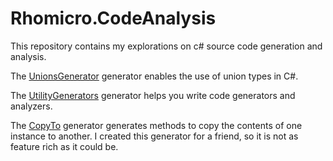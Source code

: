 # Rhomicro.CodeAnalysis

This repository contains my explorations on c# source code generation and analysis.

The [UnionsGenerator](UnionsGenerator) generator enables the use of union types in C#.

The [UtilityGenerators](UtilityGenerators) generator helps you write code generators and analyzers.

The [CopyTo](CopyTo) generator generates methods to copy the contents of one instance to another. I created this generator for a friend, so it is not as feature rich as it could be.
